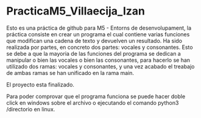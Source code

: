 # PracticaM5_Villaecija_Izan

Esto es una práctica de github para M5 - Entorns de desenvolupament, la práctica consiste en crear un programa el cual contiene varias funciones que modifican una cadena de texto y devuelven un resultado. Ha sido realizada por partes, en concreto dos partes: vocales y consonantes. Esto se debe a que la mayoria de las funciones del programa se dedican a manipular o bien las vocales o bien las consonantes, para hacerlo se han utilizado dos ramas: vocales y consonantes, y una vez acabado el treabajo de ambas ramas se han unificado en la rama main.

El proyecto esta finalizado.

Para poder comprovar que el programa funciona se puede hacer doble click en windows sobre el archivo o ejecutando el comando python3 /directorio en linux.
